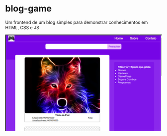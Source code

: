 # blog-game

Um frontend de um blog simples para demonstrar conhecimentos em HTML, CSS e JS

![Home](./public/img/home.png)
